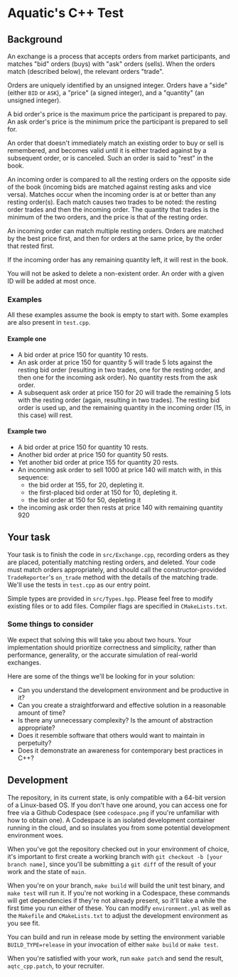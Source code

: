 # Aquatic's C++ Test

## Background
An exchange is a process that accepts orders from market participants, and matches "bid" orders (buys) with "ask" orders (sells). When the orders match (described below), the relevant orders "trade".

Orders are uniquely identified by an unsigned integer. Orders have a "side" (either `BID` or `ASK`), a "price" (a signed integer), and a "quantity" (an unsigned integer).

A bid order's price is the maximum price the participant is prepared to pay. An ask order's price is the minimum price the participant is prepared to sell for.

An order that doesn't immediately match an existing order to buy or sell is remembered, and becomes valid until it is either traded against by a subsequent order, or is canceled. Such an order is said to "rest" in the book.

An incoming order is compared to all the resting orders on the opposite side of the book (incoming bids are matched against resting asks and vice versa). Matches occur when the incoming order is at or better than any resting order(s). Each match causes two trades to be noted: the resting order trades and then the incoming order. The quantity that trades is the minimum of the two orders, and the price is that of the resting order.

An incoming order can match multiple resting orders. Orders are matched by the best price first, and then for orders at the same price, by the order that rested first.

If the incoming order has any remaining quantity left, it will rest in the book.

You will not be asked to delete a non-existent order. An order with a given ID will be added at most once.

### Examples

All these examples assume the book is empty to start with. Some examples are also present in `test.cpp`.

#### Example one

- A bid order at price 150 for quantity 10 rests.
- An ask order at price 150 for quantity 5 will trade 5 lots against the resting bid order (resulting in two trades, one for the resting order, and then one for the incoming ask order). No quantity rests from the ask order.
- A subsequent ask order at price 150 for 20 will trade the remaining 5 lots with the resting order (again, resulting in two trades). The resting bid order is used up, and the remaining quantity in the incoming order (15, in this case) will rest.

#### Example two

- A bid order at price 150 for quantity 10 rests.
- Another bid order at price 150 for quantity 50 rests.
- Yet another bid order at price 155 for quantity 20 rests.
- An incoming ask order to sell 1000 at price 140 will match with, in this sequence:
  - the bid order at 155, for 20, depleting it.
  - the first-placed bid order at 150 for 10, depleting it.
  - the bid order at 150 for 50, depleting it
- the incoming ask order then rests at price 140 with remaining quantity 920

## Your task

Your task is to finish the code in `src/Exchange.cpp`, recording orders as they are placed, potentially matching resting orders, and deleted. Your code must match orders appropriately, and should call the constructor-provided `TradeReporter`'s `on_trade` method with the details of the matching trade. We'll use the tests in `test.cpp` as our entry point.

Simple types are provided in `src/Types.hpp`. Please feel free to modify existing files or to add files. Compiler flags are specified in `CMakeLists.txt`.


### Some things to consider

We expect that solving this will take you about two hours. Your implementation should prioritize correctness and simplicity, rather than performance, generality, or the accurate simulation of real-world exchanges.

Here are some of the things we'll be looking for in your solution:
  * Can you understand the development environment and be productive in it?
  * Can you create a straightforward and effective solution in a reasonable amount of time?
  * Is there any unnecessary complexity? Is the amount of abstraction appropriate?
  * Does it resemble software that others would want to maintain in perpetuity?
  * Does it demonstrate an awareness for contemporary best practices in C++?

## Development

The repository, in its current state, is only compatible with a 64-bit version of a Linux-based OS. If you don't have one around, you can access one for free via a Github Codespace (see `codespace.png` if you're unfamiliar with how to obtain one). A Codespace is an isolated development container running in the cloud, and so insulates you from some potential development environment woes.

When you've got the repository checked out in your environment of choice, it's important to first create a working branch with `git checkout -b [your branch name]`, since you'll be submitting a `git diff` of the result of your work and the state of `main`.

When you're on your branch, `make build` will build the unit test binary, and `make test` will run it. If you're not working in a Codespace, these commands will get dependencies if they're not already present, so it'll take a while the first time you run either of these. You can modify `environment.yml` as well as the `Makefile` and `CMakeLists.txt` to adjust the development environment as you see fit.

You can build and run in release mode by setting the environment variable `BUILD_TYPE=release` in your invocation of either `make build` or `make test`.

When you're satisfied with your work, run `make patch` and send the result, `aqtc_cpp.patch`, to your recruiter. 
